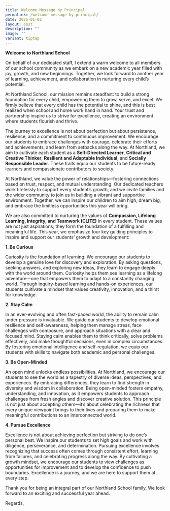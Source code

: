 ```yaml
---
title: Welcome Message by Principal
permalink: /welcome-message-by-principal/
date: 2025-01-02
layout: post
description: ""
image: ""
variant: tiptap
---
```

<p><strong>Welcome to Northland School</strong>
</p>
<p>On behalf of our dedicated staff, I extend a warm welcome to all members
of our school community as we embark on a new academic year filled with
joy, growth, and new beginnings. Together, we look forward to another year
of learning, achievement, and collaboration in nurturing every child’s
potential.</p>
<p>At Northland School, our mission remains steadfast: to build a strong
foundation for every child, empowering them to grow, serve, and excel.
We firmly believe that every child has the potential to shine, and this
is best realized when school and home work hand in hand. Your trust and
partnership inspire us to strive for excellence, creating an environment
where students flourish and thrive.</p>
<p>The journey to excellence is not about perfection but about persistence,
resilience, and a commitment to continuous improvement. We encourage our
students to embrace challenges with courage, celebrate their efforts and
achievements, and learn from setbacks along the way. At Northland, we aim
to cultivate each student as a <strong>Self-Directed Learner</strong>, <strong>Critical and Creative Thinker</strong>, <strong>Resilient and Adaptable Individual</strong>,
and <strong>Socially Responsible Leader</strong>. These traits equip our
students to be future-ready learners and compassionate contributors to
society.</p>
<p>At Northland, we value the power of relationships—fostering connections
based on trust, respect, and mutual understanding. Our dedicated teachers
work tirelessly to support every student’s growth, and we invite families
and the wider community to join us in building a vibrant and supportive
environment. Together, we can inspire our children to aim high, dream big,
and embrace the limitless opportunities this year will bring.</p>
<p>We are also committed to nurturing the values of <strong>Compassion, Lifelong Learning, Integrity, and Teamwork (CLITE)</strong> in
every student. These values are not just aspirations; they form the foundation
of a fulfilling and meaningful life. This year, we emphasize four key guiding
principles to inspire and support our students’ growth and development:</p>
<p><strong>1. Be Curious</strong>
</p>
<p>Curiosity is the foundation of learning. We encourage our students to
develop a genuine love for discovery and exploration. By asking questions,
seeking answers, and exploring new ideas, they learn to engage deeply with
the world around them. Curiosity helps them see learning as a lifelong
adventure—one that empowers them to adapt to a constantly changing world.
Through inquiry-based learning and hands-on experiences, our students cultivate
a mindset that values creativity, innovation, and a thirst for knowledge.</p>
<p><strong>2. Stay Calm</strong>
</p>
<p>In an ever-evolving and often fast-paced world, the ability to remain
calm under pressure is invaluable. We guide our students to develop emotional
resilience and self-awareness, helping them manage stress, face challenges
with composure, and approach situations with a clear and focused mind.
Staying calm enables them to think critically, solve problems effectively,
and make thoughtful decisions, even in complex circumstances. By fostering
emotional intelligence and self-regulation, we equip our students with
skills to navigate both academic and personal challenges.</p>
<p><strong>3. Be Open-Minded</strong>
</p>
<p>An open mind unlocks endless possibilities. At Northland, we encourage
our students to see the world as a tapestry of diverse ideas, perspectives,
and experiences. By embracing differences, they learn to find strength
in diversity and wisdom in collaboration. Being open-minded fosters empathy,
understanding, and innovation, as it empowers students to approach challenges
from fresh angles and discover creative solution. This principle is not
just about accepting others—it’s about celebrating the richness that every
unique viewpoint brings to their lives and preparing them to make meaningful
contributions to an interconnected world.</p>
<p><strong>4. Pursue Excellence</strong>
</p>
<p>Excellence is not about achieving perfection but striving to do one’s
personal best. We inspire our students to set high goals and work with
diligence, perseverance, and determination. Pursuing excellence involves
recognizing that success often comes through consistent effort, learning
from failures, and celebrating progress along the way. By cultivating a
growth mindset, we encourage our students to view challenges as opportunities
for improvement and to develop the confidence to push boundaries. Excellence
is a journey, and we are here to support them at every step.</p>
<p>Thank you for being an integral part of our Northland School family. We
look forward to an exciting and successful year ahead.</p>
<p>Regards,</p>